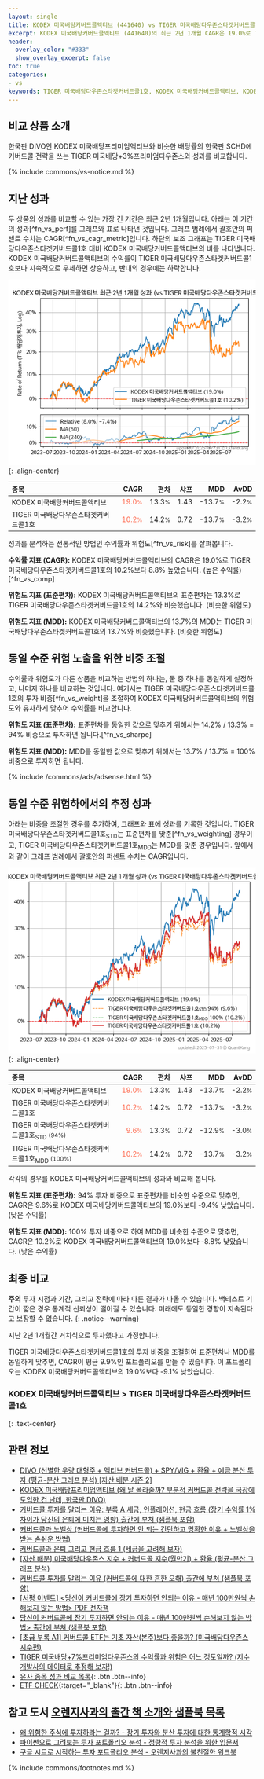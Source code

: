 ```yaml
---
layout: single
title: KODEX 미국배당커버드콜액티브 (441640) vs TIGER 미국배당다우존스타겟커버드콜1호 (458750)
excerpt: KODEX 미국배당커버드콜액티브 (441640)의 최근 2년 1개월 CAGR은 19.0%로 TIGER 미국배당다우존스타겟커버드콜1호 (458750)의 10.2%보다 8.8% 높았습니다.
header:
  overlay_color: "#333"
  show_overlay_excerpt: false
toc: true
categories:
- vs
keywords: TIGER 미국배당다우존스타겟커버드콜1호, KODEX 미국배당커버드콜액티브, KODEX 미국배당커버드콜액티브 TIGER 미국배당다우존스타겟커버드콜1호 비교, 441640, 458750, 441640 441640 비교
---
```


## 비교 상품 소개


한국판 DIVO인 KODEX 미국배당프리미엄액티브와 비슷한 배당률의 한국판 SCHD에 커버드콜 전략을 쓰는 TIGER 미국배당+3%프리미엄다우존스와 성과를 비교합니다.



{% include commons/vs-notice.md %}

## 지난 성과

두 상품의 성과를 비교할 수 있는 가장 긴 기간은 최근 2년 1개월입니다. 아래는 이 기간의 성과[^fn_vs_perf]를 그래프와 표로 나타낸 것입니다.
그래프 범례에서 괄호안의 퍼센트 수치는 CAGR[^fn_vs_cagr_metric]입니다.
하단의 보조 그래프는 TIGER 미국배당다우존스타겟커버드콜1호 대비 KODEX 미국배당커버드콜액티브의 비를 나타냅니다.
KODEX 미국배당커버드콜액티브의 수익률이 TIGER 미국배당다우존스타겟커버드콜1호보다 지속적으로 우세하면 상승하고, 반대의 경우에는 하락합니다.

![KODEX 미국배당커버드콜액티브](/vs/images/441640-vs-458750_dual.png){: .align-center}

| **종목** | **CAGR** | **편차** | **샤프** | **MDD** | **AvDD** |
| :------------ | ------: | -----------: | -------: | ------: | -------: |
| KODEX 미국배당커버드콜액티브 | <span style="color: tomato">19.0<small>%</small></span> | 13.3<small>%</small> | 1.43 | -13.7<small>%</small> | -2.2<small>%</small> |
| TIGER 미국배당다우존스타겟커버드콜1호 | <span style="color: tomato">10.2<small>%</small></span> | 14.2<small>%</small> | 0.72 | -13.7<small>%</small> | -3.2<small>%</small> |

<!-- more -->


성과를 분석하는 전통적인 방법인 수익률과 위험도[^fn_vs_risk]를 살펴봅니다.

**수익률 지표 (CAGR):** KODEX 미국배당커버드콜액티브의 CAGR은 19.0%로 TIGER 미국배당다우존스타겟커버드콜1호의 10.2%보다 8.8% 높았습니다. (높은 수익률)[^fn_vs_comp]

**위험도 지표 (표준편차):** KODEX 미국배당커버드콜액티브의 표준편차는 13.3%로 TIGER 미국배당다우존스타겟커버드콜1호의 14.2%와 비슷했습니다. (비슷한 위험도)

**위험도 지표 (MDD):** KODEX 미국배당커버드콜액티브의 13.7%의 MDD는 TIGER 미국배당다우존스타겟커버드콜1호의 13.7%와 비슷했습니다. (비슷한 위험도)



## 동일 수준 위험 노출을 위한 비중 조절

수익률과 위험도가 다른 상품을 비교하는 방법의 하나는, 둘 중 하나를 동일하게 설정하고, 나머지 하나를 비교하는 것입니다.
여기서는 TIGER 미국배당다우존스타겟커버드콜1호의 투자 비중[^fn_vs_weight]을 조절하여 KODEX 미국배당커버드콜액티브의 위험도와 유사하게 맞추어 수익률를 비교합니다.

**위험도 지표 (표준편차):** 표준편차를 동일한 값으로 맞추기 위해서는 14.2% / 13.3% = 94% 비중으로 투자하면 됩니다.[^fn_vs_sharpe]

**위험도 지표 (MDD):** MDD를 동일한 값으로 맞추기 위해서는 13.7% / 13.7% = 100% 비중으로 투자하면 됩니다.


{% include /commons/ads/adsense.html %}



## 동일 수준 위험하에서의 추정 성과

아래는 비중을 조절한 경우를 추가하여, 그래프와 표에 성과를 기록한 것입니다.
TIGER 미국배당다우존스타겟커버드콜1호<sub>STD</sub>는 표준편차를 맞춘[^fn_vs_weighting] 경우이고, TIGER 미국배당다우존스타겟커버드콜1호<sub>MDD</sub>는 MDD를 맞춘 경우입니다.
앞에서와 같이 그래프 범례에서 괄호안의 퍼센트 수치는 CAGR입니다.


![KODEX 미국배당커버드콜액티브](/vs/images/441640-vs-458750.png){: .align-center}



| **종목** | **CAGR** | **편차** | **샤프** | **MDD** | **AvDD** |
| :------------ | ------: | -----------: | -------: | ------: | -------: |
| KODEX 미국배당커버드콜액티브 | <span style="color: tomato">19.0<small>%</small></span> | 13.3<small>%</small> | 1.43 | -13.7<small>%</small> | -2.2<small>%</small> |
| TIGER 미국배당다우존스타겟커버드콜1호 | <span style="color: tomato">10.2<small>%</small></span> | 14.2<small>%</small> | 0.72 | -13.7<small>%</small> | -3.2<small>%</small> |
| TIGER 미국배당다우존스타겟커버드콜1호<sub>STD</sub> <small>(94%)</small> | <span style="color: tomato">9.6<small>%</small></span> | 13.3<small>%</small> | 0.72 | -12.9<small>%</small> | -3.0<small>%</small> |
| TIGER 미국배당다우존스타겟커버드콜1호<sub>MDD</sub> <small>(100%)</small> | <span style="color: tomato">10.2<small>%</small></span> | 14.2<small>%</small> | 0.72 | -13.7<small>%</small> | -3.2<small>%</small> |



각각의 경우를 KODEX 미국배당커버드콜액티브의 성과와 비교해 봅니다.

**위험도 지표 (표준편차):** 94% 투자 비중으로 표준편차를 비슷한 수준으로 맞추면, CAGR은 9.6%로 KODEX 미국배당커버드콜액티브의 19.0%보다 -9.4% 낮았습니다. (낮은 수익률)

**위험도 지표 (MDD):** 100% 투자 비중으로 하여 MDD를 비슷한 수준으로 맞추면, CAGR은 10.2%로 KODEX 미국배당커버드콜액티브의 19.0%보다 -8.8% 낮았습니다. (낮은 수익률)




## 최종 비교

**주의** 투자 시점과 기간, 그리고 전략에 따라 다른 결과가 나올 수 있습니다. 백테스트 기간이 짧은 경우 통계적 신뢰성이 떨어질 수 있습니다. 미래에도 동일한 경향이 지속된다고 보장할 수 없습니다.
{: .notice--warning}

지난 2년 1개월간 거치식으로 투자했다고 가정합니다.

TIGER 미국배당다우존스타겟커버드콜1호의 투자 비중을 조절하여 표준편차나 MDD를 동일하게 맞추면, CAGR이 평균 9.9%인 포트폴리오를 만들 수 있습니다.
이 포트폴리오는 KODEX 미국배당커버드콜액티브의 19.0%보다 -9.1% 낮았습니다.

### KODEX 미국배당커버드콜액티브 &gt; TIGER 미국배당다우존스타겟커버드콜1호
{: .text-center}


## 관련 정보

- [DIVO (선별한 우량 대형주 + 액티브 커버드콜) + SPY/VIG + 환율 + 예금 분산 투자 (평균-분산 그래프 분석) [자산 배분 시즌 2]](https://m.blog.naver.com/onuri2005/223931263706)
- [KODEX 미국배당프리미엄액티브 (왜 날 몰라줄까? 부분적 커버드콜 전략을 국장에 도입한 건 난데, 한국판 DIVO)](https://kongdori.tistory.com/257)
- [커버드콜 투자를 말리는 이유: 부록 A 세금, 인플레이션, 현금 흐름 (장기 수익률 1% 차이가 당신의 은퇴에 미치는 영향) 출간에 부쳐 (샘플북 포함)](https://kongdori.tistory.com/484)
- [커버드콜과 노벨상 (커버드콜에 투자하면 안 되는 간단하고 명확한 이유 + 노벨상을 받는 손쉬운 방법)](https://kongdori.tistory.com/483)
- [커버드콜과 은퇴 그리고 현금 흐름 1 (세금을 고려해 보자)](https://kongdori.tistory.com/478)
- [[자산 배분] 미국배당다우존스 지수 + 커버드콜 지수(월만기) + 환율 (평균-분산 그래프 분석)](https://kongdori.tistory.com/474)
- [커버드콜 투자를 말리는 이유 (커버드콜에 대한 흔한 오해) 출간에 부쳐 (샘플북 포함)](https://kongdori.tistory.com/473)
- [[서평 이벤트] <당신이 커버드콜에 장기 투자하면 안되는 이유 - 매년 100만원씩 손해보지 않는 방법> PDF 전자책](https://m.blog.naver.com/onuri2005/223783587701)
- [당신이 커버드콜에 장기 투자하면 안되는 이유 - 매년 100만원씩 손해보지 않는 방법> 출간에 부쳐 (샘플북 포함)](https://kongdori.tistory.com/403)
- [[초급 부록 A1] 커버드콜 ETF는 기초 자산(본주)보다 좋을까? (미국배당다우존스 지수편)](https://kongdori.tistory.com/388)
- [TIGER 미국배당+7%프리미엄다우존스의 수익률과 위험은 어느 정도일까? (지수 개발사의 데이터로 추정해 보자!)](https://kongdori.tistory.com/292)
- [유사 종목 성과 비교 목록](/vs/){: .btn .btn--info}
- [ETF CHECK](https://www.etfcheck.co.kr/mobile/etpitem/458750/compare?compCode%5B%5D=441640){:target="_blank"}{: .btn .btn--info}


## 참고 도서 [오렌지사과의 출간 책 소개와 샘플북 목록](https://kongdori.tistory.com/691)

- [왜 위험한 주식에 투자하라는 걸까? - 장기 투자와 분산 투자에 대한 통계학적 시각](https://kongdori.tistory.com/421)
- [파이썬으로 그려보는 투자 포트폴리오 분석  - 정량적 투자 분석을 위한 입문서](https://kongdori.tistory.com/643)
- [구글 시트로 시작하는 투자 포트폴리오 분석 - 오렌지사과의 불친절한 워크북](https://kongdori.tistory.com/449)

{% include commons/footnotes.md %}